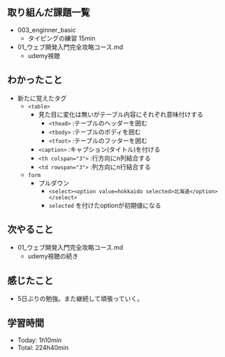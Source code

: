 
## 取り組んだ課題一覧
- 003_enginner_basic
  - タイピングの練習 15min
- 01_ウェブ開発入門完全攻略コース.md
  - udemy視聴
## わかったこと
- 新たに覚えたタグ
  - `<table>`
    - 見た目に変化は無いがテーブル内容にそれぞれ意味付けする
      - `<thead>` :テーブルのヘッダーを囲む
      - `<tbody>` :テーブルのボディを囲む
      - `<tfoot>` :テーブルのフッターを囲む
    - `<caption>` :キャプション(タイトル)を付ける
    - `<th colspan="3">` :行方向にn列結合する
    - `<td rowspan="3">` :列方向にn行結合する
  - `form`
    - プルダウン
      - `<select><option value=hokkaido selected>北海道</option></select>`
      - `selected` を付けたoptionが初期値になる
## 次やること
- 01_ウェブ開発入門完全攻略コース.md
  - udemy視聴の続き
## 感じたこと
  - 5日ぶりの勉強。また継続して頑張っていく。
## 学習時間
- Today: 1h10min
- Total: 224h40min